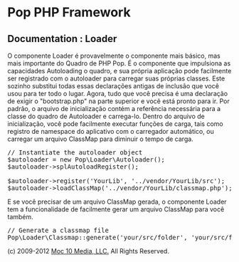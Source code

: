 Pop PHP Framework
=================

Documentation : Loader
----------------------

O componente Loader é provavelmente o componente mais básico, mas mais importante do Quadro de PHP Pop. É o componente que impulsiona as capacidades Autoloading o quadro, e sua própria aplicação pode facilmente ser registrado com o autoloader para carregar suas próprias classes. Este sozinho substitui todas essas declarações antigas de inclusão que você usou para ter todo o lugar. Agora, tudo que você precisa é uma declaração de exigir o "bootstrap.php" na parte superior e você está pronto para ir. Por padrão, o arquivo de inicialização contém a referência necessária para a classe do quadro de Autoloader e carrega-lo. Dentro do arquivo de inicialização, você pode facilmente executar funções de carga, tais como registro de namespace do aplicativo com o carregador automático, ou carregar um arquivo ClassMap para diminuir o tempo de carga.


<pre>
// Instantiate the autoloader object
$autoloader = new Pop\Loader\Autoloader();
$autoloader->splAutoloadRegister();

$autoloader->register('YourLib', '../vendor/YourLib/src');
$autoloader->loadClassMap('../vendor/YourLib/classmap.php');
</pre>

E se você precisar de um arquivo ClassMap gerada, o componente Loader tem a funcionalidade de facilmente gerar um arquivo ClassMap para você também.


<pre>
// Generate a classmap file
Pop\Loader\Classmap::generate('your/src/folder', 'your/src/folder/classmap.php');
</pre>

(c) 2009-2012 [Moc 10 Media, LLC.](http://www.moc10media.com) All Rights Reserved.
